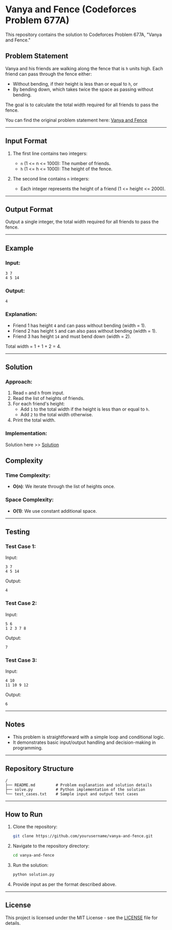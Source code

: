 # Vanya and Fence (Codeforces Problem 677A)

This repository contains the solution to Codeforces Problem 677A, "Vanya and Fence."

## Problem Statement

Vanya and his friends are walking along the fence that is `h` units high. Each friend can pass through the fence either:

- Without bending, if their height is less than or equal to `h`, or
- By bending down, which takes twice the space as passing without bending.

The goal is to calculate the total width required for all friends to pass the fence.

You can find the original problem statement here: [Vanya and Fence](https://codeforces.com/contest/677/problem/A)

---

## Input Format

1. The first line contains two integers:

   - `n` (1 <= n <= 1000): The number of friends.
   - `h` (1 <= h <= 1000): The height of the fence.

2. The second line contains `n` integers:

   - Each integer represents the height of a friend (1 <= height <= 2000).

---

## Output Format

Output a single integer, the total width required for all friends to pass the fence.

---

## Example

### Input:

```
3 7
4 5 14
```

### Output:

```
4
```

### Explanation:

- Friend 1 has height `4` and can pass without bending (width = 1).
- Friend 2 has height `5` and can also pass without bending (width = 1).
- Friend 3 has height `14` and must bend down (width = 2).

Total width = 1 + 1 + 2 = 4.

---

## Solution

### Approach:

1. Read `n` and `h` from input.
2. Read the list of heights of friends.
3. For each friend's height:
   - Add `1` to the total width if the height is less than or equal to `h`.
   - Add `2` to the total width otherwise.
4. Print the total width.

### Implementation:
Solution here >> [Solution](./solve.py)

## Complexity

### Time Complexity:

- **O(n)**: We iterate through the list of heights once.

### Space Complexity:

- **O(1)**: We use constant additional space.

---

## Testing

### Test Case 1:

Input:

```
3 7
4 5 14
```

Output:

```
4
```

### Test Case 2:

Input:

```
5 6
1 2 3 7 8
```

Output:

```
7
```

### Test Case 3:

Input:

```
4 10
11 10 9 12
```

Output:

```
6
```

---

## Notes

- This problem is straightforward with a simple loop and conditional logic.
- It demonstrates basic input/output handling and decision-making in programming.

---

## Repository Structure

```
/
├── README.md         # Problem explanation and solution details
├── solve.py          # Python implementation of the solution
└── test_cases.txt    # Sample input and output test cases
```

---

## How to Run

1. Clone the repository:

   ```bash
   git clone https://github.com/yourusername/vanya-and-fence.git
   ```

2. Navigate to the repository directory:

   ```bash
   cd vanya-and-fence
   ```

3. Run the solution:

   ```bash
   python solution.py
   ```

4. Provide input as per the format described above.

---

## License

This project is licensed under the MIT License - see the [LICENSE](LICENSE) file for details.

